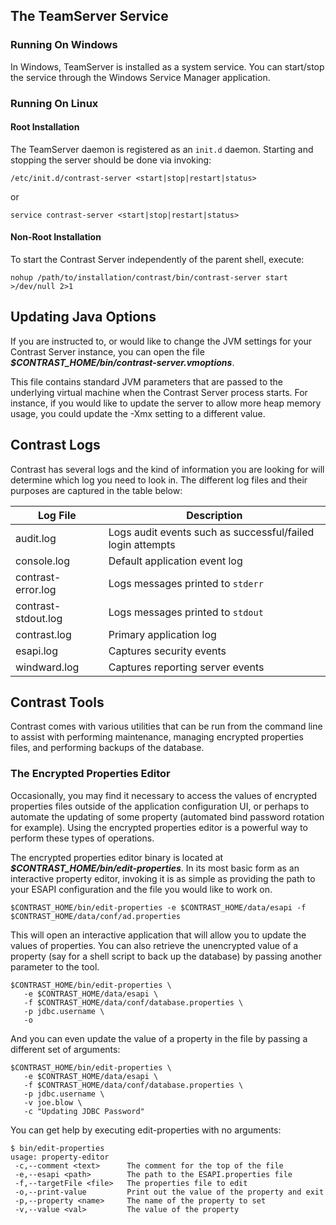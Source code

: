 <!--
title: "Running TeamServer"
description: "Instructions for starting/stopping TeamServer"
tags: "TeamServer EOP service windows initd service"
-->

## The TeamServer Service

### Running On Windows
In Windows, TeamServer is installed as a system service. You can start/stop the service through the Windows Service Manager application.

### Running On Linux

#### Root Installation
The TeamServer daemon is registered as an ```init.d``` daemon. Starting and stopping the server should be done via invoking:

````
/etc/init.d/contrast-server <start|stop|restart|status>
````
or
````
service contrast-server <start|stop|restart|status>
````

#### Non-Root Installation
To start the Contrast Server independently of the parent shell, execute:

````
nohup /path/to/installation/contrast/bin/contrast-server start >/dev/null 2>1
````

## Updating Java Options
If you are instructed to, or would like to change the JVM settings for your Contrast Server instance, you can open the file ***$CONTRAST_HOME/bin/contrast-server.vmoptions***.

This file contains standard JVM parameters that are passed to the underlying virtual machine when the Contrast Server process starts. For instance, if you would like to update the server to allow more heap memory usage, you could update the -Xmx setting to a different value.

## Contrast Logs
Contrast has several logs and the kind of information you are looking for will determine which log you need to look in. The different log files and their purposes are captured in the table below:

| Log File            | Description                                                 |
|---------------------|-------------------------------------------------------------|
| audit.log           | Logs audit events such as successful/failed login attempts |
| console.log         | Default application event log                              |
| contrast-error.log  | Logs messages printed to ```stderr```                          |
| contrast-stdout.log | Logs messages printed to ```stdout```                            |
| contrast.log        | Primary application log                                    |
| esapi.log           | Captures security events                                   |
| windward.log        | Captures reporting server events                           |

## Contrast Tools
Contrast comes with various utilities that can be run from the command line to assist with performing maintenance, managing encrypted properties files, and performing backups of the database.

###  The Encrypted Properties Editor
Occasionally, you may find it necessary to access the values of encrypted properties files outside of the application configuration UI, or perhaps to automate the updating of some property (automated bind password rotation for example). Using the encrypted properties editor is a powerful way to perform these types of operations.

The encrypted properties editor binary is located at ***$CONTRAST_HOME/bin/edit-properties***. In its most basic form as an interactive property editor, invoking it is as simple as providing the path to your ESAPI configuration and the file you would like to work on.

````
$CONTRAST_HOME/bin/edit-properties -e $CONTRAST_HOME/data/esapi -f $CONTRAST_HOME/data/conf/ad.properties
````

This will open an interactive application that will allow you to update the values of properties.
You can also retrieve the unencrypted value of a property (say for a shell script to back up the database) by passing another parameter to the tool.

````
$CONTRAST_HOME/bin/edit-properties \
   -e $CONTRAST_HOME/data/esapi \
   -f $CONTRAST_HOME/data/conf/database.properties \
   -p jdbc.username \
   -o
````

And you can even update the value of a property in the file by passing a different set of arguments:

````
$CONTRAST_HOME/bin/edit-properties \
   -e $CONTRAST_HOME/data/esapi \
   -f $CONTRAST_HOME/data/conf/database.properties \
   -p jdbc.username \
   -v joe.blow \
   -c "Updating JDBC Password"
````
You can get help by executing edit-properties with no arguments:
````
$ bin/edit-properties
usage: property-editor
 -c,--comment <text>      The comment for the top of the file
 -e,--esapi <path>        The path to the ESAPI.properties file
 -f,--targetFile <file>   The properties file to edit
 -o,--print-value         Print out the value of the property and exit
 -p,--property <name>     The name of the property to set
 -v,--value <val>         The value of the property
````
